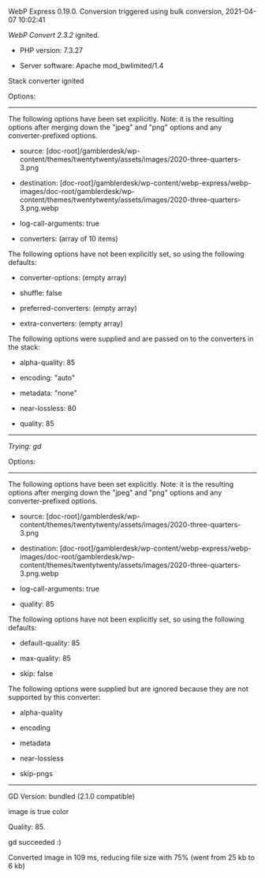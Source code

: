 WebP Express 0.19.0. Conversion triggered using bulk conversion, 2021-04-07 10:02:41

*WebP Convert 2.3.2*  ignited.
- PHP version: 7.3.27
- Server software: Apache mod_bwlimited/1.4

Stack converter ignited

Options:
------------
The following options have been set explicitly. Note: it is the resulting options after merging down the "jpeg" and "png" options and any converter-prefixed options.
- source: [doc-root]/gamblerdesk/wp-content/themes/twentytwenty/assets/images/2020-three-quarters-3.png
- destination: [doc-root]/gamblerdesk/wp-content/webp-express/webp-images/doc-root/gamblerdesk/wp-content/themes/twentytwenty/assets/images/2020-three-quarters-3.png.webp
- log-call-arguments: true
- converters: (array of 10 items)

The following options have not been explicitly set, so using the following defaults:
- converter-options: (empty array)
- shuffle: false
- preferred-converters: (empty array)
- extra-converters: (empty array)

The following options were supplied and are passed on to the converters in the stack:
- alpha-quality: 85
- encoding: "auto"
- metadata: "none"
- near-lossless: 80
- quality: 85
------------


*Trying: gd* 

Options:
------------
The following options have been set explicitly. Note: it is the resulting options after merging down the "jpeg" and "png" options and any converter-prefixed options.
- source: [doc-root]/gamblerdesk/wp-content/themes/twentytwenty/assets/images/2020-three-quarters-3.png
- destination: [doc-root]/gamblerdesk/wp-content/webp-express/webp-images/doc-root/gamblerdesk/wp-content/themes/twentytwenty/assets/images/2020-three-quarters-3.png.webp
- log-call-arguments: true
- quality: 85

The following options have not been explicitly set, so using the following defaults:
- default-quality: 85
- max-quality: 85
- skip: false

The following options were supplied but are ignored because they are not supported by this converter:
- alpha-quality
- encoding
- metadata
- near-lossless
- skip-pngs
------------

GD Version: bundled (2.1.0 compatible)
image is true color
Quality: 85. 
gd succeeded :)

Converted image in 109 ms, reducing file size with 75% (went from 25 kb to 6 kb)

